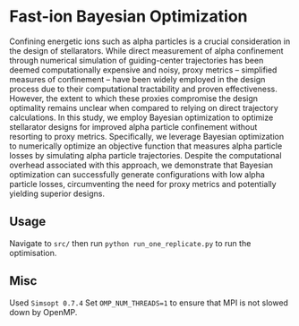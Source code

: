 # Fast-ion Bayesian Optimization

Confining energetic ions such as alpha particles is a crucial consideration in the design of stellarators. While direct measurement of alpha confinement through numerical simulation of guiding-center trajectories has been deemed computationally expensive and noisy, proxy metrics – simplified measures of confinement – have been widely employed in the design process due to their computational tractability and proven effectiveness. However, the extent to which these proxies compromise the design optimality remains unclear when compared to relying on direct trajectory calculations. In this study, we employ Bayesian optimization to optimize stellarator designs for improved alpha particle confinement without resorting to proxy metrics. Specifically, we leverage Bayesian optimization to numerically optimize an objective function that measures alpha particle losses by simulating alpha particle trajectories. Despite the computational overhead associated with this approach, we demonstrate that Bayesian optimization can successfully generate configurations with low alpha particle losses, circumventing the need for proxy metrics and potentially yielding superior designs.

## Usage

Navigate to `src/` then run `python run_one_replicate.py` to run the optimisation.

## Misc

Used `Simsopt 0.7.4`
Set `OMP_NUM_THREADS=1` to ensure that MPI is not slowed down by OpenMP.
